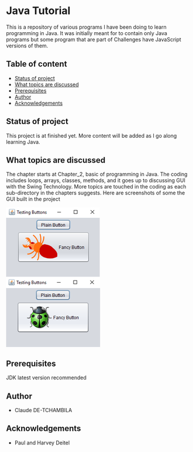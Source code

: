 # Java Tutorial
This is a repository of various programs I have been doing 
to learn programming in Java. It was initially meant for to contain only Java programs but some program that are part of Challenges have JavaScript versions of them.

## Table of content

* [Status of project](#Status-of-project)
* [What topics are discussed](#What-topics-are-discussed)
* [Prerequisites](#prerequisites)
* [Author](#author)
* [Acknowledgements](#acknowledgements)

## Status of project

This project is at finished yet. More content will be added as I go along learning Java.

## What topics are discussed

The chapter starts at Chapter_2, basic of programming in Java. The coding includes loops, arrays, classes, methods, and it goes up to discussing GUI with the Swing Technology.
More topics are touched in the coding as each sub-directory in the chapters suggests. Here are screenshots of some the GUI built in the project 

![Testing buttons](src/Chapter_12/JButton/gui_screenshots/gui_image.PNG)
![Testing buttons_2](src/Chapter_12/JButton/gui_screenshots/gui_image_2.PNG) 

## Prerequisites
JDK latest version recommended

## Author
* Claude DE-TCHAMBILA

## Acknowledgements
* Paul and Harvey Deitel

